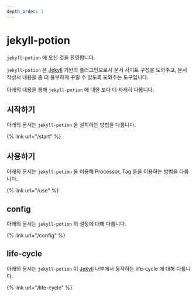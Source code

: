 ```yaml
---
depth_order: 1
---
```


# jekyll-potion

`jekyll-potion` 에 오신 것을 환영합니다.

`jekyll-potion` 은 [Jekyll](https://jekyllrb.com/) 기반의 플러그인으로서 문서 사이트 구성을 도와주고, 문서 작성시 내용을 좀 더 풍부하게 꾸릴 수 있도록 도와주는 도구입니다.

아래의 내용을 통해 `jekyll-potion` 에 대한 보다 더 자세히 다룹니다.

## 시작하기

아래의 문서는 `jekyll-potion` 을 설치하는 방법을 다룹니다.

{% link url="/start" %}

## 사용하기

아래의 문서는 `jekyll-potion` 을 이용해 Processor, Tag 등을 이용하는 방법을 다룹니다.

{% link url="/use" %}

## config

아래의 문서는 `jekyll-potion` 의 설정에 대해 다룹니다.

{% link url="/config" %}

## life-cycle

아래의 문서는 `jekyll-potion` 이 [Jekyll](https://jekyllrb.com/) 내부에서 동작하는 life-cycle 에 대해 다룹니다.

{% link url="/life-cycle" %}
